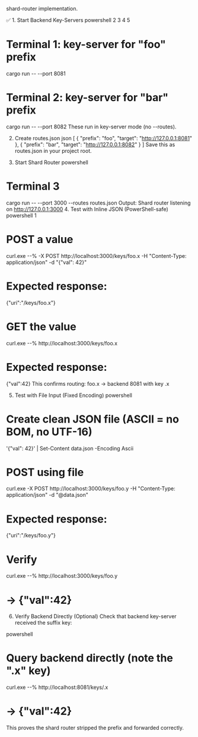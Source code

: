 shard-router implementation.

✅ 1. Start Backend Key-Servers
powershell 2
3
4
5
# Terminal 1: key-server for "foo" prefix
cargo run -- --port 8081

# Terminal 2: key-server for "bar" prefix
cargo run -- --port 8082
These run in key-server mode (no --routes). 

2. Create routes.json
json
[
  { "prefix": "foo", "target": "http://127.0.0.1:8081" },
  { "prefix": "bar", "target": "http://127.0.0.1:8082" }
]
Save this as routes.json in your project root.

3. Start Shard Router
powershell
# Terminal 3
cargo run -- --port 3000 --routes routes.json
Output:
 Shard router listening on http://127.0.0.1:3000
4. Test with Inline JSON (PowerShell-safe)
powershell
1
# POST a value
curl.exe --% -X POST http://localhost:3000/keys/foo.x -H "Content-Type: application/json" -d "{\"val\": 42}"

# Expected response:
{"uri":"/keys/foo.x"}

# GET the value
curl.exe --% http://localhost:3000/keys/foo.x

# Expected response:
{"val":42}
This confirms routing: foo.x → backend 8081 with key .x

5. Test with File Input (Fixed Encoding)
powershell

# Create clean JSON file (ASCII = no BOM, no UTF-16)
'{"val": 42}' | Set-Content data.json -Encoding Ascii

# POST using file
curl.exe -X POST http://localhost:3000/keys/foo.y -H "Content-Type: application/json" -d "@data.json"

# Expected response:
{"uri":"/keys/foo.y"}

# Verify
curl.exe --% http://localhost:3000/keys/foo.y
# → {"val":42}
 6. Verify Backend Directly (Optional)
Check that backend key-server received the suffix key:

powershell
# Query backend directly (note the ".x" key)
curl.exe --% http://localhost:8081/keys/.x
# → {"val":42}
This proves the shard router stripped the prefix and forwarded correctly.
